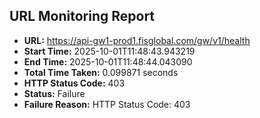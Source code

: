 ## URL Monitoring Report

- **URL:** https://api-gw1-prod1.fisglobal.com/gw/v1/health
- **Start Time:** 2025-10-01T11:48:43.943219
- **End Time:** 2025-10-01T11:48:44.043090
- **Total Time Taken:** 0.099871 seconds
- **HTTP Status Code:** 403
- **Status:** Failure
- **Failure Reason:** HTTP Status Code: 403
